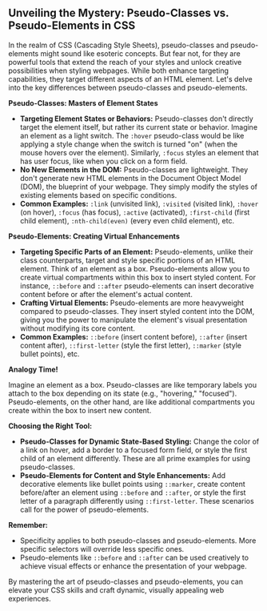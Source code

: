 ## Unveiling the Mystery: Pseudo-Classes vs. Pseudo-Elements in CSS

In the realm of CSS (Cascading Style Sheets), pseudo-classes and pseudo-elements might sound like esoteric concepts. But fear not, for they are powerful tools that extend the reach of your styles and unlock creative possibilities when styling webpages. While both enhance targeting capabilities, they target different aspects of an HTML element. Let's delve into the key differences between pseudo-classes and pseudo-elements.

**Pseudo-Classes: Masters of Element States**

- **Targeting Element States or Behaviors:** Pseudo-classes don't directly target the element itself, but rather its current state or behavior. Imagine an element as a light switch. The `:hover` pseudo-class would be like applying a style change when the switch is turned "on" (when the mouse hovers over the element). Similarly, `:focus` styles an element that has user focus, like when you click on a form field.
- **No New Elements in the DOM:** Pseudo-classes are lightweight. They don't generate new HTML elements in the Document Object Model (DOM), the blueprint of your webpage. They simply modify the styles of existing elements based on specific conditions.
- **Common Examples:** `:link` (unvisited link), `:visited` (visited link), `:hover` (on hover), `:focus` (has focus), `:active` (activated), `:first-child` (first child element), `:nth-child(even)` (every even child element), etc.

**Pseudo-Elements: Creating Virtual Enhancements**

- **Targeting Specific Parts of an Element:** Pseudo-elements, unlike their class counterparts, target and style specific portions of an HTML element. Think of an element as a box. Pseudo-elements allow you to create virtual compartments within this box to insert styled content. For instance, `::before` and `::after` pseudo-elements can insert decorative content before or after the element's actual content.
- **Crafting Virtual Elements:** Pseudo-elements are more heavyweight compared to pseudo-classes. They insert styled content into the DOM, giving you the power to manipulate the element's visual presentation without modifying its core content.
- **Common Examples:** `::before` (insert content before), `::after` (insert content after), `::first-letter` (style the first letter), `::marker` (style bullet points), etc.

**Analogy Time!**

Imagine an element as a box. Pseudo-classes are like temporary labels you attach to the box depending on its state (e.g., "hovering," "focused"). Pseudo-elements, on the other hand, are like additional compartments you create within the box to insert new content.

**Choosing the Right Tool:**

- **Pseudo-Classes for Dynamic State-Based Styling:** Change the color of a link on hover, add a border to a focused form field, or style the first child of an element differently. These are all prime examples for using pseudo-classes.
- **Pseudo-Elements for Content and Style Enhancements:** Add decorative elements like bullet points using `::marker`, create content before/after an element using `::before` and `::after`, or style the first letter of a paragraph differently using `::first-letter`. These scenarios call for the power of pseudo-elements.

**Remember:**

- Specificity applies to both pseudo-classes and pseudo-elements. More specific selectors will override less specific ones.
- Pseudo-elements like `::before` and `::after` can be used creatively to achieve visual effects or enhance the presentation of your webpage.

By mastering the art of pseudo-classes and pseudo-elements, you can elevate your CSS skills and craft dynamic, visually appealing web experiences.
